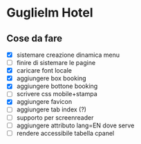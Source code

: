 # Guglielm Hotel


## Cose da fare
- [x] sistemare creazione dinamica menu
- [ ] finire di sistemare le pagine
- [x] caricare font locale
- [x] aggiungere box booking
- [x] aggiungere bottone booking
- [ ] scrivere css mobile+stampa
- [x] aggiungere favicon
- [ ] aggiungere tab index (?)
- [ ] supporto per screenreader
- [ ] aggiungere attributo lang=EN dove serve
- [ ] rendere accessibile tabella cpanel
